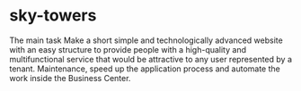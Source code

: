 # sky-towers
The main task
Make a short simple and technologically advanced website with an easy structure to provide people with a high-quality and multifunctional service that would be attractive to any user represented by a tenant.
Maintenance, speed up the application process and automate the work inside the Business Center.
